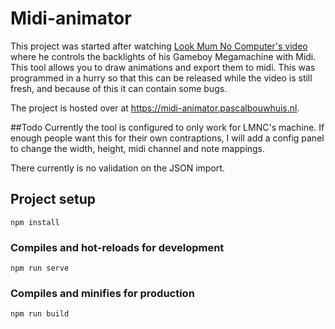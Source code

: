 # Midi-animator

This project was started after watching [Look Mum No Computer's video](https://www.youtube.com/watch?v=gKm0rwuQr3s) where he controls the backlights of his Gameboy Megamachine with Midi. This tool allows you to draw animations and export them to midi.
This was programmed in a hurry so that this can be released while the video is still fresh, and because of this it can contain some bugs.

The project is hosted over at https://midi-animator.pascalbouwhuis.nl.

##Todo
Currently the tool is configured to only work for LMNC's machine. If enough people want this for their own contraptions, I will add a config panel to change the width, height, midi channel and note mappings.

There currently is no validation on the JSON import.


## Project setup
```
npm install
```

### Compiles and hot-reloads for development
```
npm run serve
```

### Compiles and minifies for production
```
npm run build
```

